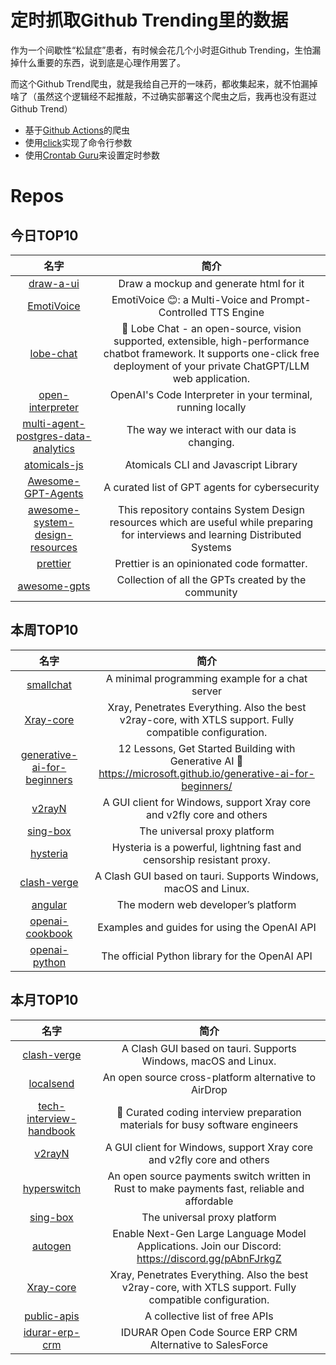 # 定时抓取Github Trending里的数据

作为一个间歇性“松鼠症”患者，有时候会花几个小时逛Github Trending，生怕漏掉什么重要的东西，说到底是心理作用罢了。

而这个Github Trend爬虫，就是我给自己开的一味药，都收集起来，就不怕漏掉啥了（虽然这个逻辑经不起推敲，不过确实部署这个爬虫之后，我再也没有逛过Github Trend）

* 基于[Github Actions](https://docs.github.com/en/actions)的爬虫
* 使用[click](https://github.com/pallets/click)实现了命令行参数
* 使用[Crontab Guru](https://crontab.guru/)来设置定时参数

# Repos
## 今日TOP10 
<!-- START OF DAILY_TOP10_REPOS -->
| 名字 | 简介 |
| :----: | :----: |
| [draw-a-ui](https://github.com/SawyerHood/draw-a-ui) | Draw a mockup and generate html for it |
| [EmotiVoice](https://github.com/netease-youdao/EmotiVoice) | EmotiVoice 😊: a Multi-Voice and Prompt-Controlled TTS Engine |
| [lobe-chat](https://github.com/lobehub/lobe-chat) | 🤖 Lobe Chat - an open-source, vision supported, extensible, high-performance chatbot framework. It supports one-click free deployment of your private ChatGPT/LLM web application. |
| [open-interpreter](https://github.com/KillianLucas/open-interpreter) | OpenAI's Code Interpreter in your terminal, running locally |
| [multi-agent-postgres-data-analytics](https://github.com/disler/multi-agent-postgres-data-analytics) | The way we interact with our data is changing. |
| [atomicals-js](https://github.com/atomicals/atomicals-js) | Atomicals CLI and Javascript Library |
| [Awesome-GPT-Agents](https://github.com/fr0gger/Awesome-GPT-Agents) | A curated list of GPT agents for cybersecurity |
| [awesome-system-design-resources](https://github.com/ashishps1/awesome-system-design-resources) | This repository contains System Design resources which are useful while preparing for interviews and learning Distributed Systems |
| [prettier](https://github.com/prettier/prettier) | Prettier is an opinionated code formatter. |
| [awesome-gpts](https://github.com/taranjeet/awesome-gpts) | Collection of all the GPTs created by the community |
<!-- END OF DAILY_TOP10_REPOS -->

## 本周TOP10
<!-- START OF WEEKLY_TOP10_REPOS -->
| 名字 | 简介 |
| :----: | :----: |
| [smallchat](https://github.com/antirez/smallchat) | A minimal programming example for a chat server |
| [Xray-core](https://github.com/XTLS/Xray-core) | Xray, Penetrates Everything. Also the best v2ray-core, with XTLS support. Fully compatible configuration. |
| [generative-ai-for-beginners](https://github.com/microsoft/generative-ai-for-beginners) | 12 Lessons, Get Started Building with Generative AI 🔗 https://microsoft.github.io/generative-ai-for-beginners/ |
| [v2rayN](https://github.com/2dust/v2rayN) | A GUI client for Windows, support Xray core and v2fly core and others |
| [sing-box](https://github.com/SagerNet/sing-box) | The universal proxy platform |
| [hysteria](https://github.com/apernet/hysteria) | Hysteria is a powerful, lightning fast and censorship resistant proxy. |
| [clash-verge](https://github.com/zzzgydi/clash-verge) | A Clash GUI based on tauri. Supports Windows, macOS and Linux. |
| [angular](https://github.com/angular/angular) | The modern web developer’s platform |
| [openai-cookbook](https://github.com/openai/openai-cookbook) | Examples and guides for using the OpenAI API |
| [openai-python](https://github.com/openai/openai-python) | The official Python library for the OpenAI API |
<!-- END OF WEEKLY_TOP10_REPOS -->

## 本月TOP10
<!-- START OF MONTHLY_TOP10_REPOS -->
| 名字 | 简介 |
| :----: | :----: |
| [clash-verge](https://github.com/zzzgydi/clash-verge) | A Clash GUI based on tauri. Supports Windows, macOS and Linux. |
| [localsend](https://github.com/localsend/localsend) | An open source cross-platform alternative to AirDrop |
| [tech-interview-handbook](https://github.com/yangshun/tech-interview-handbook) | 💯 Curated coding interview preparation materials for busy software engineers |
| [v2rayN](https://github.com/2dust/v2rayN) | A GUI client for Windows, support Xray core and v2fly core and others |
| [hyperswitch](https://github.com/juspay/hyperswitch) | An open source payments switch written in Rust to make payments fast, reliable and affordable |
| [sing-box](https://github.com/SagerNet/sing-box) | The universal proxy platform |
| [autogen](https://github.com/microsoft/autogen) | Enable Next-Gen Large Language Model Applications. Join our Discord: https://discord.gg/pAbnFJrkgZ |
| [Xray-core](https://github.com/XTLS/Xray-core) | Xray, Penetrates Everything. Also the best v2ray-core, with XTLS support. Fully compatible configuration. |
| [public-apis](https://github.com/public-apis/public-apis) | A collective list of free APIs |
| [idurar-erp-crm](https://github.com/idurar/idurar-erp-crm) | IDURAR Open Code Source ERP CRM Alternative to SalesForce | Node Js React AntD MERN |
<!-- END OF MONTHLY_TOP10_REPOS -->
